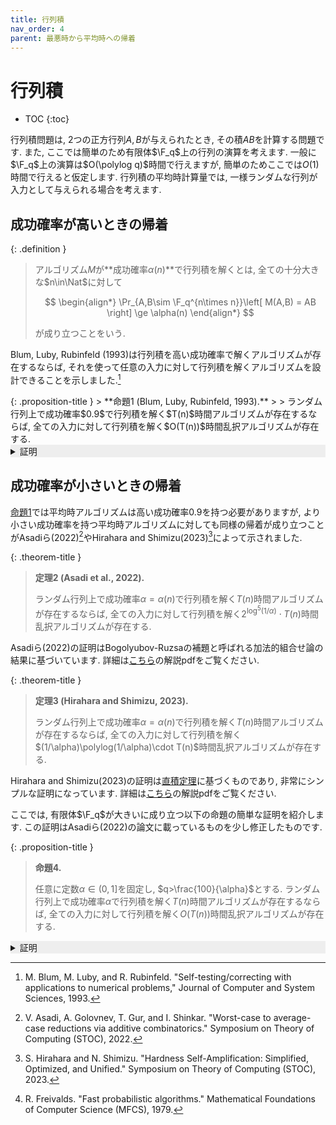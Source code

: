 ```yaml
---
title: 行列積
nav_order: 4
parent: 最悪時から平均時への帰着
---
```


# 行列積

* TOC
{:toc}


行列積問題は, 2つの正方行列$A,B$が与えられたとき, その積$AB$を計算する問題です.
また, ここでは簡単のため有限体$\F_q$上の行列の演算を考えます.
一般に$\F_q$上の演算は$O(\polylog q)$時間で行えますが, 簡単のためここでは$O(1)$時間で行えると仮定します.
行列積の平均時計算量では, 一様ランダムな行列が入力として与えられる場合を考えます.

## 成功確率が高いときの帰着

{: .definition }
> アルゴリズム$M$が**成功確率$\alpha(n)$**で行列積を解くとは, 全ての十分大きな$n\in\Nat$に対して
> 
> $$
  \begin{align*}
    \Pr_{A,B\sim \F_q^{n\times n}}\left[ M(A,B) = AB \right] \ge \alpha(n)
  \end{align*}
> $$
>
> が成り立つことをいう.

Blum, Luby, Rubinfeld (1993)は行列積を高い成功確率で解くアルゴリズムが存在するならば,
それを使って任意の入力に対して行列積を解くアルゴリズムを設計できることを示しました.[^BLR93]

[^BLR93]: M. Blum, M. Luby, and R. Rubinfeld. "Self-testing/correcting with applications to numerical problems," Journal of Computer and System Sciences, 1993.

<div id="prop:BLR" markdown="1">
{: .proposition-title }
> **命題1 (Blum, Luby, Rubinfeld, 1993).**
>
> ランダム行列上で成功確率$0.9$で行列積を解く$T(n)$時間アルゴリズムが存在するならば, 全ての入力に対して行列積を解く$O(T(n))$時間乱択アルゴリズムが存在する.
</div>

<details markdown="1" style="background-color: #eee;">
<summary style="display: list-item">証明</summary>
  ランダム行列の行列積を成功確率$0.9$で解くアルゴリズムを$M$とします.
  任意の入力$A,B\in\F_q^{n\times n}$に対して, $M$を使って次のように行列積を計算するアルゴリズム$M'$を考えます:
  1. 一様ランダムな行列$R_1,S_1\sim\F_q^{n\times n}$を選び, $R_2 = A-R_1,S_2=B-S_1$とします.
  2. $\sum_{i,j\in[n]}M(R_i,S_j)$を出力します.

  ステップ1で選んだ行列$R_1,S_1$が一様ランダムなので, 各$R_i,S_j$の周辺分布は一様ランダムとなるので, 確率$0.9$で$M(R_i,S_j)=R_iS_j$となります.
  従って$i,j\in[2]$に関するunion boundより

  $$
    \begin{align*}
      \Pr_{R_1,S_1}\qty[ {}^{\forall}i,j\in[2],\quad M(R_i,S_j) = R_iS_j ] \ge 0.6.
    \end{align*}
  $$

  よって確率$0.6$で$M'(A,B)=\sum_{i,j\in[2]} R_i S_j = (R_1+R_2)(S_1+S_2)=AB$となります.  
</details>

## 成功確率が小さいときの帰着

[命題1](#prop:BLR)では平均時アルゴリズムは高い成功確率$0.9$を持つ必要がありますが,
より小さい成功確率を持つ平均時アルゴリズムに対しても同様の帰着が成り立つことがAsadiら(2022)[^AGGS22]やHirahara and Shimizu(2023)[^HS23]によって示されました.

{: .theorem-title }
> **定理2 (Asadi et al., 2022).**
>
> ランダム行列上で成功確率$\alpha=\alpha(n)$で行列積を解く$T(n)$時間アルゴリズムが存在するならば, 全ての入力に対して行列積を解く$2^{\log^5(1/\alpha)}\cdot T(n)$時間乱択アルゴリズムが存在する.

Asadiら(2022)の証明はBogolyubov-Ruzsaの補題と呼ばれる加法的組合せ論の結果に基づいています.
詳細は[こちら](https://drive.google.com/file/d/1voRcUZFLsobrirvYycH_H5UQFp-8kxRF/view)の解説pdfをご覧ください.

{: .theorem-title }
> **定理3 (Hirahara and Shimizu, 2023).**
>
> ランダム行列上で成功確率$\alpha=\alpha(n)$で行列積を解く$T(n)$時間アルゴリズムが存在するならば, 全ての入力に対して行列積を解く$(1/\alpha)\polylog(1/\alpha)\cdot T(n)$時間乱択アルゴリズムが存在する.

Hirahara and Shimizu(2023)の証明は[直積定理]({{site.baseurl}}/docs/average_case_complexity/direct_product_theorem)に基づくものであり, 非常にシンプルな証明になっています.
詳細は[こちら](https://drive.google.com/file/d/1X1zAuf-D8_ordrpBqZiivhvNfxtoio9A/view)の解説pdfをご覧ください.

[^AGGS22]: V. Asadi, A. Golovnev, T. Gur, and I. Shinkar. "Worst-case to average-case reductions via additive combinatorics." Symposium on Theory of Computing (STOC), 2022.
[^HS23]: S. Hirahara and N. Shimizu. "Hardness Self-Amplification: Simplified, Optimized, and Unified." Symposium on Theory of Computing (STOC), 2023.


ここでは, 有限体$\F_q$が大きいに成り立つ以下の命題の簡単な証明を紹介します.
この証明はAsadiら(2022)の論文に載っているものを少し修正したものです.

{: .proposition-title }
> **命題4.**
>
> 任意に定数$\alpha\in(0,1]$を固定し, $q>\frac{100}{\alpha}$とする.
> ランダム行列上で成功確率$\alpha$で行列積を解く$T(n)$時間アルゴリズムが存在するならば, 全ての入力に対して行列積を解く$O(T(n))$時間乱択アルゴリズムが存在する.

<details markdown="1" style="background-color: #eee;">
<summary style="display: list-item">証明</summary>
  ランダム行列積を解くアルゴリズムを$M$とし,　最悪時の入力$A,B\in\F_q^{n\times n}$に対して以下のようにして$AB$を計算します:
  1. 一様ランダムに$R_1,R_2,S_1,S_2\sim\F_q^{n\times n}$を選ぶ.
  2. 各$t\in\F_q$に対し, $\overline{A}(t) = A + R_1t + R_2t^2$, $\overline{B}(t) = B + S_1t + S_2 t^2$とする. このとき, $\overline{A}(t)\overline{B}(t)$は$t$を変数とみなすと各成分が$\F_q[t]$の4次多項式となる.
  3. 相異なる各$t_1,t_2,t_3,t_4,t_5\in\F_p\setminus\set{0}$と$i\in[5]$に対し, $C_i = M(\overline{A}(t_i),\overline{B}(t_i))$を計算する. もし全ての$i\in[5]$に対して$C_i = \overline{A}(t_i)\overline{B}(t_i)$が成り立つとき, 多項式補間によって$\overline{A}(0)\overline{B}(0)=AB$を計算して出力する.

  上記の帰着ではステップ3で行列積の検算を行っていますがこれは$O(n^2)$時間でできることが知られているので[^Fre79], 全体の計算時間は$O(T(n))$となります.

  任意の$A,B\in\F_q^{n\times n}$に対して, 一様ランダムな$R_1,R_2,S_1,S_2$を選んだとき, 確率変数族$(\overline{A}(t),\overline{B}(t))_{t\ne 0}$はペア独立になります([ペア独立の例4]({{site.baseurl}}/docs/tools/pairwise_independent#例4-ランダムな二次曲線)参照).
  確率変数$X_t\in\{0,1\}$を

  $$
    \begin{align*}
      X_t = \begin{cases}
        1 & \text{if } M(\overline{A}(t),\overline{B}(t)) = \overline{A}(t)\overline{B}(t), \\
        0 & \text{otherwise}
      \end{cases}
    \end{align*}
  $$

  とすると$$(X_t)_{t\ne 0}$$ はペア独立であり, それぞれの
  $(\overline{A}(t),\overline{B}(t))$
  の周辺分布は$t\ne 0$のとき, $\qty(\F_q^{n\times n})^2$上で一様なので,
  $\E[X_t]=\alpha$となります.
  従って, [Chebyshevの不等式]({{site.baseurl}}/docs/tools/pairwise_independent#pairwise_independent_chebyshev)より, $q>\frac{100}{\alpha}$のとき, $\E[\sum_{t\ne 0}X_]\ge 100$となり, $\Pr[\sum_{t\ne 0}X_t]\ge 5$となります. すなわち5個の点$t\ne 0$で$\overline{A}(t)\overline{B}(t)$が計算できるので, ステップ3で$\overline{A}(0)\overline{B}(0)=AB$を計算できます.

</details>

[^Fre79]: R. Freivalds. "Fast probabilistic algorithms." Mathematical Foundations of Computer Science (MFCS), 1979.
